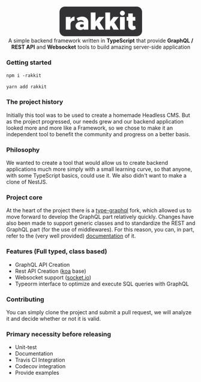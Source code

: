 <p align="center">
  <img src="logo.png" width="220" alt="Nest Logo"/>
  <br>
  A simple backend framework written in <b>TypeScript</b> that provide <b>GraphQL / REST API</b> and <b>Websocket</b> tools to build amazing server-side application
</p>
  
  
### Getting started  
```
npm i -rakkit
```
```
yarn add rakkit
```

### The project history  
Initially this tool was to be used to create a homemade Headless CMS. But as the project progressed, our needs grew and our backend application looked more and more like a Framework, so we chose to make it an independent tool to benefit the community and progress on a better basis.

### Philosophy  
We wanted to create a tool that would allow us to create backend applications much more simply with a small learning curve, so that anyone, with some TypeScript basics, could use it. We also didn't want to make a clone of NestJS.

### Project core  
At the heart of the project there is a [type-graphql](https://github.com/19majkel94/type-graphql) fork, which allowed us to move forward to develop the GraphQL part relatively quickly. Changes have also been made to support generic classes and to standardize the REST and GraphQL part (for the use of middlewares). For this reason, you can, in part, refer to the (very well provided) [documentation](https://19majkel94.github.io/type-graphql/) of it.

### Features (Full typed, class based)  
- GraphQL API Creation
- Rest API Creation ([koa](https://koajs.com/) base)
- Websocket support ([socket.io](https://socket.io/))
- Typeorm interface to optimize and execute SQL queries with GraphQL

### Contributing  
You can simply clone the project and submit a pull request, we will analyze it and decide whether or not it is valid.

### Primary necessity before releasing  
- Unit-test
- Documentation
- Travis CI Integration
- Codecov integration
- Provide examples
